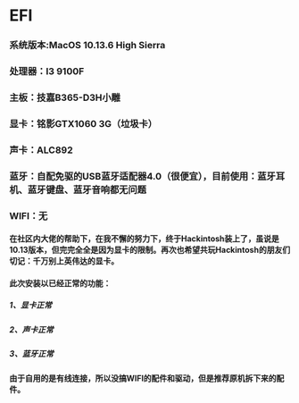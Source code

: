 # EFI
### 系统版本:MacOS 10.13.6 High Sierra
### 处理器：I3 9100F
### 主板：技嘉B365-D3H小雕
### 显卡：铭影GTX1060 3G（垃圾卡）
### 声卡：ALC892
### 蓝牙：自配免驱的USB蓝牙适配器4.0（很便宜），目前使用：蓝牙耳机、蓝牙键盘、蓝牙音响都无问题
### WIFI：无

#### 在社区内大佬的帮助下，在我不懈的努力下，终于Hackintosh装上了，虽说是10.13版本，但完完全全是因为显卡的限制。再次也希望共玩Hackintosh的朋友们切记：千万别上英伟达的显卡。

#### 此次安装以已经正常的功能：
##### 1、显卡正常
##### 2、声卡正常
##### 3、蓝牙正常

#### 由于自用的是有线连接，所以没搞WIFI的配件和驱动，但是推荐原机拆下来的配件。
